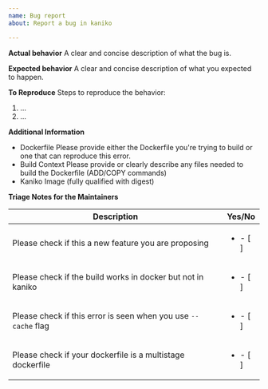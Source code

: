 ```yaml
---
name: Bug report
about: Report a bug in kaniko

---
```


**Actual behavior**
A clear and concise description of what the bug is.


**Expected behavior**
A clear and concise description of what you expected to happen.

**To Reproduce**
Steps to reproduce the behavior:
1. ...
2. ...

**Additional Information**
 - Dockerfile
   Please provide either the Dockerfile you're trying to build or one that can reproduce this error.
 - Build Context
   Please provide or clearly describe any files needed to build the Dockerfile (ADD/COPY commands)
 - Kaniko Image (fully qualified with digest)

 **Triage Notes for the Maintainers**
 <!-- 🎉🎉🎉 Thank you for an opening an issue !!! 🎉🎉🎉
We are doing our best to get to this. Please help us by helping us prioritize your issue by filling the section below -->


 | **Description** | **Yes/No** |
 |----------------|---------------|
 | Please check if this a new feature you are proposing        | <ul><li>- [ ] </li></ul>|
 | Please check if the build works in docker but not in kaniko | <ul><li>- [ ] </li></ul>|
 | Please check if this error is seen when you use `--cache` flag | <ul><li>- [ ] </li></ul>|
 | Please check if your dockerfile is a multistage dockerfile | <ul><li>- [ ] </li></ul>|

